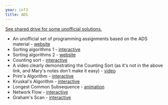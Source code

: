 ```yaml
---
year: inf3
title: ADS
---
```


<u>See shared drive for some unofficial solutions.</u>

*   An unofficial set of programming assignments based on the ADS material - [website](http://uoeadspractice.wordpress.com/)
*   Sorting algorithms 1 - [interactive](http://www.bluffton.edu/~nesterd/java/SortingDemo.html)
*   Sorting algorithms 2 - [website](http://www.sorting-algorithms.com/)
*   Counting sort - [interactive](http://www.cs.miami.edu/~burt/learning/Csc517.091/workbook/countingsort.html)
*   A video clearly demonstrating the Counting Sort (as it's not in the above link, and Mary's notes don't make it easy) - [video](http://youtu.be/_q0OOXo4l7E)
*   Prim's Algorithm - [interactive](http://students.ceid.upatras.gr/~papagel/project/prim.htm)
*   Kruskal's Algorithm - [interactive](http://students.ceid.upatras.gr/~papagel/project/kruskal.htm)
*   Longest Common Subsequence - [animation](http://wordaligned.org/articles/longest-common-subsequence)
*   Network Flow - [interactive](http://www-b2.is.tokushima-u.ac.jp/~ikeda/suuri/maxflow/Maxflow.shtml)
*   Graham's Scan - [interactive](http://riot.ieor.berkeley.edu/riot/Applications/ConvexHull/CHApplet.html)
